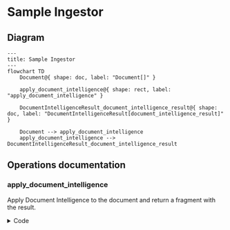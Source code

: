 # Sample Ingestor
## Diagram
```mermaid
---
title: Sample Ingestor
---
flowchart TD
    Document@{ shape: doc, label: "Document[]" }

    apply_document_intelligence@{ shape: rect, label: "apply_document_intelligence" }

    DocumentIntelligenceResult_document_intelligence_result@{ shape: doc, label: "DocumentIntelligenceResult[document_intelligence_result]" }

    Document --> apply_document_intelligence
    apply_document_intelligence --> DocumentIntelligenceResult_document_intelligence_result

```
## Operations documentation
### apply_document_intelligence


Apply Document Intelligence to the document and return a fragment with the result.
<details>
<summary>Code</summary>

```python
@ingestion.operation()
def apply_document_intelligence(
    document: Document,
) -> Annotated[DocumentIntelligenceResult, "document_intelligence_result"]:
    """
    Apply Document Intelligence to the document and return a fragment with the result.
    """
    poller = ingestion.document_intelligence_client.begin_analyze_document(
        model_id="prebuilt-layout",
        body=AnalyzeDocumentRequest(
            bytes_source=document.content,
        ),
        features=[
            DocumentAnalysisFeature.OCR_HIGH_RESOLUTION,
        ],
        output_content_format=DocumentContentFormat.Markdown,
    )
    return DocumentIntelligenceResult.with_source_result(
        document,
        label="document_intelligence_result",
        analyze_result=poller.result(),
    )

```

</details>
